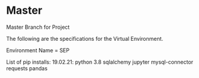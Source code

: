 # Master
Master Branch for Project



The following are the specifications for the Virtual Environment.

Environment Name = SEP

List of pip installs:
  19.02.21:
    python 3.8
    sqlalchemy
    jupyter
    mysql-connector
    requests
    pandas
  
